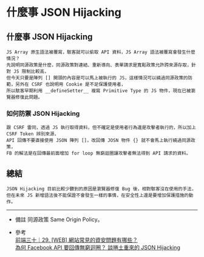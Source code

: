# 什麼事 JSON Hijacking

## 什麼事 JSON Hijacking
    JS Array 原生語法被覆寫，駭客就可以偷取 API 資料，JS Array 語法被覆寫會發生什麼情況？
    先說明同源政策是什麼，同源政策對連結、重新導向、表單請求是寬鬆政策允許跨來源存取，針對 JS 限制比較高，
    但今天只要是陣列 [] 開頭的內容是可以馬上被執行的 JS，這樣情況可以繞過同源政策的防範，另外在 CSRF 也說明用 Cookie 是不足保護使用者，
    所以駭客早期利用 __defineSetter__ 複寫 Primitive Type 的 JS 物件，現在已被瀏覽器修復此問題。

### 如何防禦 JSON Hijacking
    跟 CSRF 雷同，透過 JS 執行取得資料，但不確定是使用者行為還是攻擊者執行的，所以加上 CSRF Token 辨別來源，
    API 回傳不要直接使用 JSON 陣列 []，改回傳 JOSN 物件 {} 就不會馬上執行繞過同源政策，
    FB 的解法是在回傳最前面增加 for loop 無窮迴圈讓攻擊者無法得到 API 請求的資料。 

## 總結
    JSON Hijacking 目前比較少聽到的原因是瀏覽器修復 Bug 後，相對駭客沒在使用的手法，
    但在未來 JS 新增語法後不能保證不會發生一樣的事情，在安全性上還是要增加保護措施的動作。

---
- 備註
    同源政策 Same Origin Policy。

- 參考
    <br/>
    [前端三十｜29. [WEB] 網站常見的資安問題有哪些？](https://medium.com/schaoss-blog/%E5%89%8D%E7%AB%AF%E4%B8%89%E5%8D%81-29-web-%E7%B6%B2%E7%AB%99%E5%B8%B8%E8%A6%8B%E7%9A%84%E8%B3%87%E5%AE%89%E5%95%8F%E9%A1%8C%E6%9C%89%E5%93%AA%E4%BA%9B-bc47b572d94d)
    <br/>
    [為何 Facebook API 要回傳無窮迴圈？ 談捲土重來的 JSON Hijacking](https://medium.com/@jaydenlin/%E7%82%BA%E4%BD%95-facebook-api-%E8%A6%81%E5%9B%9E%E5%82%B3%E7%84%A1%E7%AA%AE%E8%BF%B4%E5%9C%88-%E8%AB%87%E6%8D%B2%E5%9C%9F%E9%87%8D%E4%BE%86%E7%9A%84-json-hijacking-bc220617ceba)
        